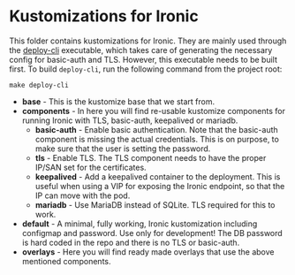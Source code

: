 # Kustomizations for Ironic

This folder contains kustomizations for Ironic. They are mainly used
through the [deploy-cli](../tools/deploy-cli) executable, which takes care of
generating the necessary config for basic-auth and TLS.
However, this executable needs to be built first. To build `deploy-cli`,
run the following command from the project root:

```shell
make deploy-cli
```

- **base** - This is the kustomize base that we start from.
- **components** - In here you will find re-usable kustomize components
  for running Ironic with TLS, basic-auth, keepalived or mariadb.
   - **basic-auth** - Enable basic authentication. Note that the
     basic-auth component is missing the actual credentials. This is on
     purpose, to make sure that the user is setting the password.
   - **tls** - Enable TLS. The TLS component needs to have the proper
     IP/SAN set for the certificates.
   - **keepalived** - Add a keepalived container to the deployment. This
     is useful when using a VIP for exposing the Ironic endpoint, so
     that the IP can move with the pod.
   - **mariadb** - Use MariaDB instead of SQLite. TLS required for this
     to work.
- **default** - A minimal, fully working, Ironic kustomization including
  configmap and password. Use only for development! The DB password is
  hard coded in the repo and there is no TLS or basic-auth.
- **overlays** - Here you will find ready made overlays that use the
  above mentioned components.
